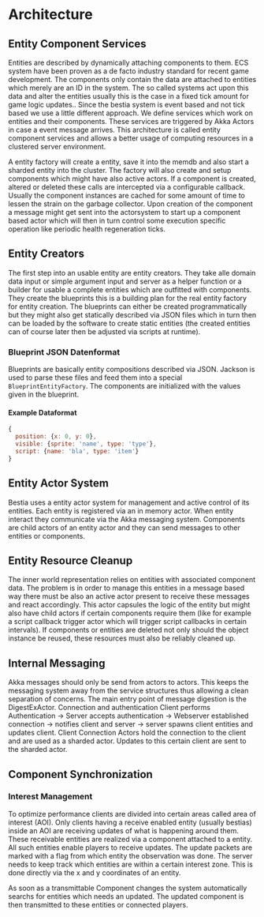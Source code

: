 # Architecture

## Entity Component Services

Entities are described by dynamically attaching components to them. ECS system have been proven as a de facto industry
 standard for recent game development. The components only contain the data are attached to entities which merely are
 an ID in the system. The so called systems act upon this data and alter the entities usually this is the case in a
 fixed tick amount for game logic updates.. Since the bestia system is event based and not tick based we use a little
 different approach. We define services which work on entities and their components. These services are triggered by
 Akka Actors in case a event message arrives. This architecture is called entity component services and allows a
 better usage of computing resources in a clustered server environment.

A entity factory will create a entity, save it into the memdb and also start a sharded entity into the cluster.
The factory will also create and setup components which might have also active actors. If a component is created,
altered or deleted these calls are intercepted via a configurable callback. Usually the component instances are
cached for some amount of time to lessen the strain on the garbage collector. Upon creation of the component a
message might get sent into the actorsystem to start up a component based actor which will then in turn control
some execution specific operation like periodic health regeneration ticks.

## Entity Creators

The first step into an usable entity are entity creators. They take alle domain data input or simple argument input
and server as a helper function or a builder for usable a complete entities which are outfitted with components. They
create the blueprints this is a building plan for the real entity factory for entity creation. The blueprints can
either be created programmatically but they might also get statically described via JSON files which in turn then can
be loaded by the software to create static entities (the created entities can of course later then be adjusted via
scripts at runtime).

### Blueprint JSON Datenformat

Blueprints are basically entity compositions described via JSON. Jackson is used to parse these files and feed them
into a special `BlueprintEntityFactory`. The components are initialized with the values given in the blueprint.

#### Example Dataformat

```js
{
  position: {x: 0, y: 0},
  visible: {sprite: 'name', type: 'type'},
  script: {name: 'bla', type: 'item'}
}
```

## Entity Actor System

Bestia uses a entity actor system for management and active control of its entities. Each entity is registered via an in
memory actor. When entity interact they communicate via the Akka messaging system. Components are child actors of an
entity actor and they can send messages to other entities or components.

## Entity Resource Cleanup

The inner world representation relies on entities with associated component data. The problem is in order to manage this
entities in a message based way there must be also an active actor present to receive these messages and react
accordingly. This actor capsules the logic of the entity but might also have child actors if certain components require
them (like for example a script callback trigger actor which will trigger script callbacks in certain intervals). If
components or entities are deleted not only should the object instance be reused, these resources must also be reliably
cleaned up.

## Internal Messaging

Akka messages should only be send from actors to actors. This keeps the messaging system away from the service
structures thus allowing a clean separation of concerns.
The main entry point of message digestion is the DigestExActor. Connection and authentication Client performs
Authentication → Server accepts authentication → Webserver established connection → notifies client and
server → server spawns client entities and updates client.
Client Connection Actors hold the connection to the client and are used as a sharded actor. Updates to this
certain client are sent to the sharded actor.

## Component Synchronization

### Interest Management

To optimize performance clients are divided into certain areas called area of interest (AOI). Only clients having a
receive enabled entity (usually bestias) inside an AOI are receiving updates of what is happening around them. These
receivable entities are realized via a component attached to a entity. All such entities enable players to receive
updates. The update packets are marked with a flag from which entity the observation was done.
The server needs to keep track which entities are within a certain interest zone. This is done directly via the x and y
coordinates of an entity.

As soon as a transmittable Component changes the system automatically searchs for entities which needs an updated. The
updated component is then transmitted to these entities or connected players.